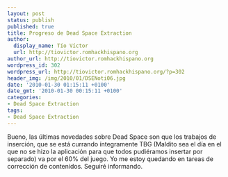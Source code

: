 ```yaml
---
layout: post
status: publish
published: true
title: Progreso de Dead Space Extraction
author:
  display_name: Tío Víctor
  url: http://tiovictor.romhackhispano.org
author_url: http://tiovictor.romhackhispano.org
wordpress_id: 302
wordpress_url: http://tiovictor.romhackhispano.org/?p=302
header_img: /img/2010/01/DSENoti06.jpg
date: '2010-01-30 01:15:11 +0100'
date_gmt: '2010-01-30 00:15:11 +0100'
categories:
- Dead Space Extraction
tags:
- Dead Space Extraction
---
```

Bueno, las últimas novedades sobre Dead Space son que los trabajos de inserción, 
que se está currando íntegramente TBG (Maldito sea el día en el que no se hizo 
la aplicación para que todos pudiéramos insertar por separado) va por el 60% del 
juego. Yo me estoy quedando en tareas de corrección de contenidos. Seguiré informando.
